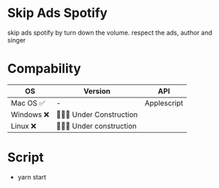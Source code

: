 # Skip Ads Spotify

skip ads spotify by turn down the volume. respect the ads, author and singer

# Compability
| OS  | Version | API |
| ------------- | ------------- | ------------- |
| Mac OS ✅ | -  | Applescript |
| Windows ❌  | 👷🏻‍♂️ Under Construction |
| Linux ❌  | 👷🏻‍♂️ Under construction  |

# Script
- yarn start